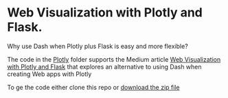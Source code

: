 # Web Visualization with Plotly and Flask.

Why use Dash when Plotly plus Flask is easy and more flexible?

The code in the [Plotly](https://github.com/alanjones2/Flask-Plotly/tree/main/plotly) folder supports the Medium article [Web Visualization with Plotly and Flask](https://towardsdatascience.com/web-visualization-with-plotly-and-flask-3660abf9c946) that explores an alternative to using Dash when creating Web apps with Plotly

To ge the code either clone this repo or [download the zip file](https://github.com/alanjones2/Flask-Plotly/archive/refs/heads/main.zip)
